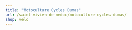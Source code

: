 ```yaml
---
title: "Motoculture Cycles Dumas"
url: /saint-vivien-de-medoc/motoculture-cycles-dumas/
shop: vélo
---
```

